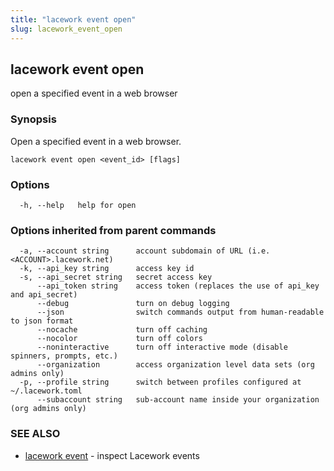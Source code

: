 ```yaml
---
title: "lacework event open"
slug: lacework_event_open
---
```


## lacework event open

open a specified event in a web browser

### Synopsis

Open a specified event in a web browser.

```
lacework event open <event_id> [flags]
```

### Options

```
  -h, --help   help for open
```

### Options inherited from parent commands

```
  -a, --account string      account subdomain of URL (i.e. <ACCOUNT>.lacework.net)
  -k, --api_key string      access key id
  -s, --api_secret string   secret access key
      --api_token string    access token (replaces the use of api_key and api_secret)
      --debug               turn on debug logging
      --json                switch commands output from human-readable to json format
      --nocache             turn off caching
      --nocolor             turn off colors
      --noninteractive      turn off interactive mode (disable spinners, prompts, etc.)
      --organization        access organization level data sets (org admins only)
  -p, --profile string      switch between profiles configured at ~/.lacework.toml
      --subaccount string   sub-account name inside your organization (org admins only)
```

### SEE ALSO

* [lacework event](/cli/commands/lacework_event/)	 - inspect Lacework events

